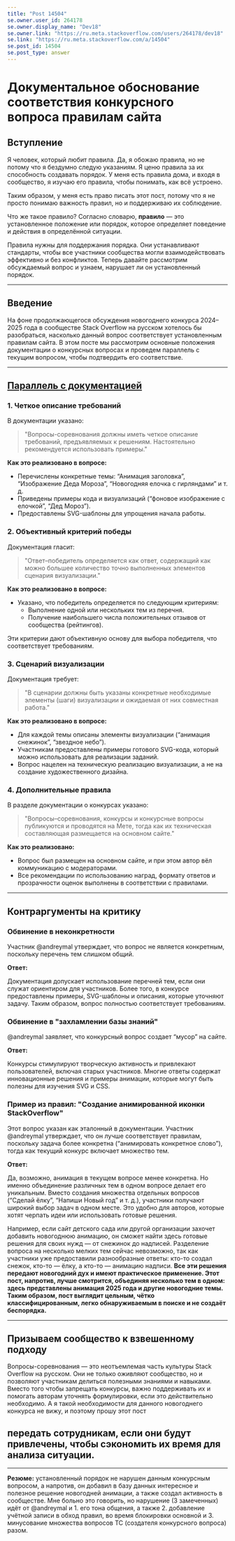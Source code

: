 ```yaml
---
title: "Post 14504"
se.owner.user_id: 264178
se.owner.display_name: "Dev18"
se.owner.link: "https://ru.meta.stackoverflow.com/users/264178/dev18"
se.link: "https://ru.meta.stackoverflow.com/a/14504"
se.post_id: 14504
se.post_type: answer
---
```

<h1>Документальное обоснование соответствия конкурсного вопроса правилам сайта</h1>
<h2>Вступление</h2>
<p>Я человек, который любит правила. Да, я обожаю правила, но не потому что я бездумно следую указаниям. Я ценю правила за их способность создавать порядок. У меня есть правила дома, и входя в сообщество, я изучаю его правила, чтобы понимать, как всё устроено.</p>
<p>Таким образом, у меня есть право писать этот пост, потому что я не просто понимаю важность правил, но и поддерживаю их соблюдение.</p>
<p>Что же такое правило? Согласно словарю, <strong>правило</strong> — это установленное положение или порядок, которое определяет поведение и действия в определённой ситуации.</p>
<p>Правила нужны для поддержания порядка. Они устанавливают стандарты, чтобы все участники сообщества могли взаимодействовать эффективно и без конфликтов. Теперь давайте рассмотрим обсуждаемый вопрос и узнаем, нарушает ли он установленный порядок.</p>
<hr />
<h2>Введение</h2>
<p>На фоне продолжающегося обсуждения новогоднего конкурса 2024–2025 года в сообществе Stack Overflow на русском хотелось бы разобраться, насколько данный вопрос соответствует установленным правилам сайта. В этом посте мы рассмотрим основные положения документации о конкурсных вопросах и проведем параллель с текущим вопросом, чтобы подтвердить его соответствие.</p>
<hr />
<h2><a href="https://ru.stackoverflow.com/help/code-golf">Параллель с документацией</a></h2>
<h3>1. Четкое описание требований</h3>
<p>В документации указано:</p>
<blockquote>
<p>&quot;Вопросы-соревнования должны иметь четкое описание требований, предъявляемых к решениям. Настоятельно рекомендуется использовать примеры.&quot;</p>
</blockquote>
<p><strong>Как это реализовано в вопросе:</strong></p>
<ul>
<li>Перечислены конкретные темы: “Анимация заголовка”, “Изображение Деда Мороза”, “Новогодняя елочка с гирляндами” и т. д.</li>
<li>Приведены примеры кода и визуализаций (“фоновое изображение с елочкой”, “Дед Мороз”).</li>
<li>Предоставлены SVG-шаблоны для упрощения начала работы.</li>
</ul>
<h3>2. Объективный критерий победы</h3>
<p>Документация гласит:</p>
<blockquote>
<p>&quot;Ответ–победитель определяется как ответ, содержащий как можно большее количество точно выполненных элементов сценария визуализации.&quot;</p>
</blockquote>
<p><strong>Как это реализовано в вопросе:</strong></p>
<ul>
<li>Указано, что победитель определяется по следующим критериям:
<ul>
<li>Выполнение одной или нескольких тем из перечня.</li>
<li>Получение наибольшего числа положительных отзывов от сообщества (рейтингов).</li>
</ul>
</li>
</ul>
<p>Эти критерии дают объективную основу для выбора победителя, что соответствует требованиям.</p>
<h3>3. Сценарий визуализации</h3>
<p>Документация требует:</p>
<blockquote>
<p>&quot;В сценарии должны быть указаны конкретные необходимые элементы (шаги) визуализации и ожидаемая от них совместная работа.&quot;</p>
</blockquote>
<p><strong>Как это реализовано в вопросе:</strong></p>
<ul>
<li>Для каждой темы описаны элементы визуализации (“анимация снежинок”, “звездное небо”).</li>
<li>Участникам предоставлены примеры готового SVG-кода, который можно использовать для реализации заданий.</li>
<li>Вопрос нацелен на техническую реализацию визуализации, а не на создание художественного дизайна.</li>
</ul>
<h3>4. Дополнительные правила</h3>
<p>В разделе документации о конкурсах указано:</p>
<blockquote>
<p>&quot;Вопросы–соревнования, конкурсы и конкурсные вопросы публикуются и проводятся на Мете, тогда как их техническая составляющая размещается на основном сайте.&quot;</p>
</blockquote>
<p><strong>Как это реализовано:</strong></p>
<ul>
<li>Вопрос был размещен на основном сайте, и при этом автор вёл коммуникацию с модераторами.</li>
<li>Все рекомендации по использованию наград, формату ответов и прозрачности оценок выполнены в соответствии с правилами.</li>
</ul>
<hr />
<h2>Контраргументы на критику</h2>
<h3>Обвинение в неконкретности</h3>
<p>Участник @andreymal утверждает, что вопрос не является конкретным, поскольку перечень тем слишком общий.</p>
<p><strong>Ответ:</strong></p>
<p>Документация допускает использование перечней тем, если они служат ориентиром для участников. Более того, в конкурсе предоставлены примеры, SVG-шаблоны и описания, которые уточняют задачу. Таким образом, вопрос полностью соответствует требованиям.</p>
<h3>Обвинение в &quot;захламлении базы знаний&quot;</h3>
<p>@andreymal заявляет, что конкурсный вопрос создает “мусор” на сайте.</p>
<p><strong>Ответ:</strong></p>
<p>Конкурсы стимулируют творческую активность и привлекают пользователей, включая старых участников. Многие ответы содержат инновационные решения и примеры анимации, которые могут быть полезны для изучения SVG и CSS.</p>
<h3>Пример из правил: &quot;Создание анимированной иконки StackOverflow&quot;</h3>
<p>Этот вопрос указан как эталонный в документации. Участник @andreymal утверждает, что он лучше соответствует правилам, поскольку задача более конкретна (“анимировать конкретное слово”), тогда как текущий конкурс включает множество тем.</p>
<p><strong>Ответ:</strong></p>
<p>Да, возможно, анимация в текущем вопросе менее конкретна. Но именно объединение различных тем в одном вопросе делает его уникальным. Вместо создания множества отдельных вопросов (“Сделай ёлку”, “Напиши Новый год” и т. д.), участники получают широкий выбор задач в одном месте. Это удобно для авторов, которые хотят черпать идеи или использовать готовые решения.</p>
<p>Например, если сайт детского сада или другой организации захочет добавить новогоднюю анимацию, он сможет найти здесь готовые решения для своих нужд — от снежинок до надписей. Разделение вопроса на несколько мелких тем сейчас невозможно, так как участники уже предоставили разнообразные ответы: кто-то создал снежок, кто-то — ёлку, а кто-то — анимацию надписи. <strong>Все эти решения передают новогодний дух и имеют практическое применение. Этот пост, напротив, лучше смотрится, объединяя несколько тем в одном: здесь представлены анимация 2025 года и другие новогодние темы. Таким образом, пост выглядит цельным, чётко классифицированным, легко обнаруживаемым в поиске и не создаёт беспорядка.</strong></p>
<hr />
<h2>Призываем сообщество к взвешенному подходу</h2>
<p>Вопросы-соревнования — это неотъемлемая часть культуры Stack Overflow на русском. Они не только оживляют сообщество, но и позволяют участникам делиться полезными знаниями и навыками. Вместо того чтобы запрещать конкурсы, важно поддерживать их и помогать авторам уточнять формулировки, если это действительно необходимо. А я такой необходимости для данного новогоднего конкурса не вижу, и поэтому прошу этот пост</p>
<h2>передать сотрудникам, если они будут привлечены, чтобы сэкономить их время для анализа ситуации.</h2>
<hr />
<p><strong>Резюме:</strong> установленный порядок не нарушен данным конкурсным вопросом, а напротив, он добавил в базу данных интересное и полезное решение новогодней анимации, а также создал активность в сообществе. Мне больно это говорить, но нарушение (3 замеченных) идёт от @andreymal и 1. его тона общения, а также 2. добавление учётной записи в обход правил, во время блокировки основной и 3. минусование множества вопросов ТС (создателя конкурсного вопроса) разом.</p>
